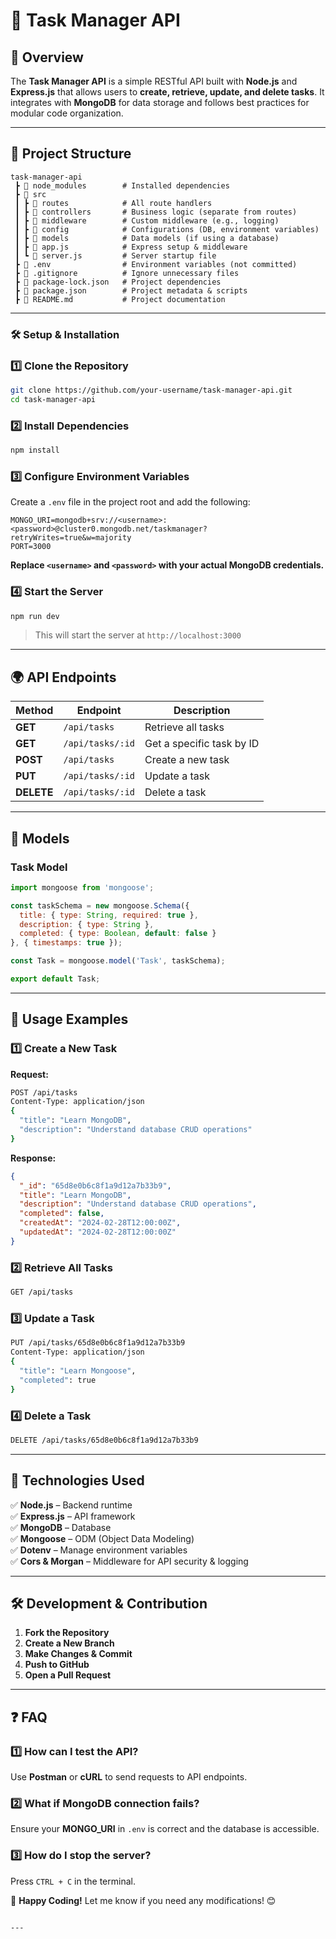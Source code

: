# 🚀 Task Manager API

## 📌 Overview
The **Task Manager API** is a simple RESTful API built with **Node.js** and **Express.js** that allows users to **create, retrieve, update, and delete tasks**. It integrates with **MongoDB** for data storage and follows best practices for modular code organization.

---

## 📂 Project Structure
```
task-manager-api
 ┣ 📂 node_modules        # Installed dependencies
 ┣ 📂 src
 ┃ ┣ 📂 routes            # All route handlers
 ┃ ┣ 📂 controllers       # Business logic (separate from routes)
 ┃ ┣ 📂 middleware        # Custom middleware (e.g., logging)
 ┃ ┣ 📂 config            # Configurations (DB, environment variables)
 ┃ ┣ 📂 models            # Data models (if using a database)
 ┃ ┣ 📜 app.js            # Express setup & middleware
 ┃ ┗ 📜 server.js         # Server startup file
 ┣ 📜 .env                # Environment variables (not committed)
 ┣ 📜 .gitignore          # Ignore unnecessary files
 ┣ 📜 package-lock.json   # Project dependencies
 ┣ 📜 package.json        # Project metadata & scripts
 ┣ 📜 README.md           # Project documentation
```

---

### 🛠️ Setup & Installation

### **1️⃣ Clone the Repository**
```bash
git clone https://github.com/your-username/task-manager-api.git
cd task-manager-api
```

### **2️⃣ Install Dependencies**
```bash
npm install
```

### **3️⃣ Configure Environment Variables**
Create a `.env` file in the project root and add the following:
```plaintext
MONGO_URI=mongodb+srv://<username>:<password>@cluster0.mongodb.net/taskmanager?retryWrites=true&w=majority
PORT=3000
```
**Replace `<username>` and `<password>` with your actual MongoDB credentials.**

### **4️⃣ Start the Server**
```bash
npm run dev
```
> This will start the server at `http://localhost:3000`

---

## 🌍 API Endpoints

| Method   | Endpoint         | Description               |
|----------|-----------------|---------------------------|
| **GET**  | `/api/tasks`     | Retrieve all tasks        |
| **GET**  | `/api/tasks/:id` | Get a specific task by ID |
| **POST** | `/api/tasks`     | Create a new task         |
| **PUT**  | `/api/tasks/:id` | Update a task             |
| **DELETE** | `/api/tasks/:id` | Delete a task             |

---

## 📌 Models

### **Task Model**
```javascript
import mongoose from 'mongoose';

const taskSchema = new mongoose.Schema({
  title: { type: String, required: true },
  description: { type: String },
  completed: { type: Boolean, default: false }
}, { timestamps: true });

const Task = mongoose.model('Task', taskSchema);

export default Task;
```

---

## 📝 Usage Examples

### **1️⃣ Create a New Task**
**Request:**
```bash
POST /api/tasks
Content-Type: application/json
{
  "title": "Learn MongoDB",
  "description": "Understand database CRUD operations"
}
```
**Response:**
```json
{
  "_id": "65d8e0b6c8f1a9d12a7b33b9",
  "title": "Learn MongoDB",
  "description": "Understand database CRUD operations",
  "completed": false,
  "createdAt": "2024-02-28T12:00:00Z",
  "updatedAt": "2024-02-28T12:00:00Z"
}
```

### **2️⃣ Retrieve All Tasks**
```bash
GET /api/tasks
```

### **3️⃣ Update a Task**
```bash
PUT /api/tasks/65d8e0b6c8f1a9d12a7b33b9
Content-Type: application/json
{
  "title": "Learn Mongoose",
  "completed": true
}
```

### **4️⃣ Delete a Task**
```bash
DELETE /api/tasks/65d8e0b6c8f1a9d12a7b33b9
```

---

## 🚀 Technologies Used
✅ **Node.js** – Backend runtime  
✅ **Express.js** – API framework  
✅ **MongoDB** – Database  
✅ **Mongoose** – ODM (Object Data Modeling)  
✅ **Dotenv** – Manage environment variables  
✅ **Cors & Morgan** – Middleware for API security & logging  

---

## 🛠️ Development & Contribution
1. **Fork the Repository**  
2. **Create a New Branch**  
3. **Make Changes & Commit**  
4. **Push to GitHub**  
5. **Open a Pull Request**  

---

## ❓ FAQ
### **1️⃣ How can I test the API?**
Use **Postman** or **cURL** to send requests to API endpoints.

### **2️⃣ What if MongoDB connection fails?**
Ensure your **MONGO_URI** in `.env` is correct and the database is accessible.

### **3️⃣ How do I stop the server?**
Press `CTRL + C` in the terminal.



🚀 **Happy Coding!** Let me know if you need any modifications! 😊
```

---

